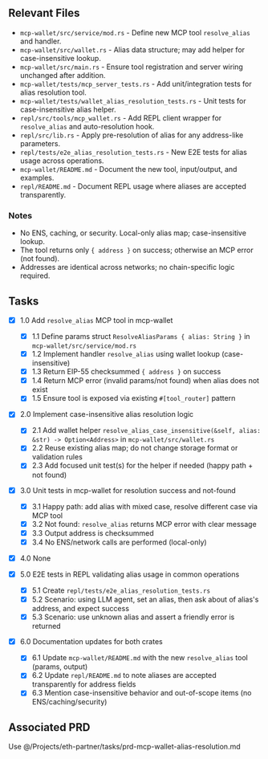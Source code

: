 ## Relevant Files

- `mcp-wallet/src/service/mod.rs` - Define new MCP tool `resolve_alias` and handler.
- `mcp-wallet/src/wallet.rs` - Alias data structure; may add helper for case-insensitive lookup.
- `mcp-wallet/src/main.rs` - Ensure tool registration and server wiring unchanged after addition.
- `mcp-wallet/tests/mcp_server_tests.rs` - Add unit/integration tests for alias resolution tool.
- `mcp-wallet/tests/wallet_alias_resolution_tests.rs` - Unit tests for case-insensitive alias helper.
- `repl/src/tools/mcp_wallet.rs` - Add REPL client wrapper for `resolve_alias` and auto-resolution hook.
- `repl/src/lib.rs` - Apply pre-resolution of alias for any address-like parameters.
- `repl/tests/e2e_alias_resolution_tests.rs` - New E2E tests for alias usage across operations.
- `mcp-wallet/README.md` - Document the new tool, input/output, and examples.
- `repl/README.md` - Document REPL usage where aliases are accepted transparently.

### Notes

- No ENS, caching, or security. Local-only alias map; case-insensitive lookup.
- The tool returns only `{ address }` on success; otherwise an MCP error (not found).
- Addresses are identical across networks; no chain-specific logic required.

## Tasks

- [x] 1.0 Add `resolve_alias` MCP tool in mcp-wallet
  - [x] 1.1 Define params struct `ResolveAliasParams { alias: String }` in `mcp-wallet/src/service/mod.rs`
  - [x] 1.2 Implement handler `resolve_alias` using wallet lookup (case-insensitive)
  - [x] 1.3 Return EIP-55 checksummed `{ address }` on success
  - [x] 1.4 Return MCP error (invalid params/not found) when alias does not exist
  - [x] 1.5 Ensure tool is exposed via existing `#[tool_router]` pattern

- [x] 2.0 Implement case-insensitive alias resolution logic
  - [x] 2.1 Add wallet helper `resolve_alias_case_insensitive(&self, alias: &str) -> Option<Address>` in `mcp-wallet/src/wallet.rs`
  - [x] 2.2 Reuse existing alias map; do not change storage format or validation rules
  - [x] 2.3 Add focused unit test(s) for the helper if needed (happy path + not found)

- [x] 3.0 Unit tests in mcp-wallet for resolution success and not-found
  - [x] 3.1 Happy path: add alias with mixed case, resolve different case via MCP tool
  - [x] 3.2 Not found: `resolve_alias` returns MCP error with clear message
  - [x] 3.3 Output address is checksummed
  - [x] 3.4 No ENS/network calls are performed (local-only)

- [x] 4.0 None

- [x] 5.0 E2E tests in REPL validating alias usage in common operations
  - [x] 5.1 Create `repl/tests/e2e_alias_resolution_tests.rs`
  - [x] 5.2 Scenario: using LLM agent, set an alias, then ask about of alias's address, and expect success
  - [x] 5.3 Scenario: use unknown alias and assert a friendly error is returned

- [x] 6.0 Documentation updates for both crates
  - [x] 6.1 Update `mcp-wallet/README.md` with the new `resolve_alias` tool (params, output)
  - [x] 6.2 Update `repl/README.md` to note aliases are accepted transparently for address fields
  - [x] 6.3 Mention case-insensitive behavior and out-of-scope items (no ENS/caching/security)

## Associated PRD

Use @/Projects/eth-partner/tasks/prd-mcp-wallet-alias-resolution.md
